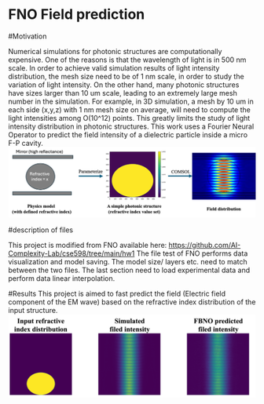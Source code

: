 # FNO Field prediction

#Motivation 

Numerical simulations for photonic structures are computationally
expensive. One of the reasons is that the wavelength of
light is in 500 nm scale. In order to achieve valid simulation results
of light intensity distribution, the mesh size need to be of 1 nm
scale, in order to study the variation of light intensity. On the other
hand, many photonic structures have sizes larger than 10 um scale,
leading to an extremely large mesh number in the simulation. For
example, in 3D simulation, a mesh by 10 um in each side (x,y,z)
with 1 nm mesh size on average, will need to compute the light
intensities among O(10^12) points. This greatly limits the study of
light intensity distribution in photonic structures.
This work uses a Fourier Neural Operator  to predict the field intensity of a dielectric particle inside a micro F-P cavity. 
![alt text](https://github.com/pandaman0w0/FNO_Field_prediction/blob/main/readme_img1.png)


#description of files

This project is modified from FNO available here: https://github.com/AI-Complexity-Lab/cse598/tree/main/hw1
The file test of FNO performs data visualization and model saving. 
The model size/ layers etc. need to match between the two files. 
The last section need to load experimental data and perform data linear interpolation. 


#Results 
This project is aimed to fast predict the field (Electric field component of the EM wave) based on the refractive index distribution of the input structure.
![alt text](https://github.com/pandaman0w0/FNO_Field_prediction/blob/main/field_prediction.png)
